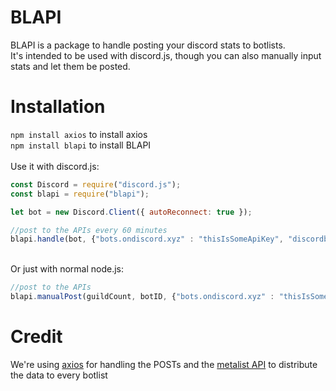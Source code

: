 # BLAPI
BLAPI is a package to handle posting your discord stats to botlists.<br>
It's intended to be used with discord.js, though you can also manually input stats and let them be posted.

# Installation
`npm install axios` to install axios <br>
`npm install blapi` to install BLAPI <br>
<br>
Use it with discord.js:

```js
const Discord = require("discord.js");
const blapi = require("blapi");

let bot = new Discord.Client({ autoReconnect: true });

//post to the APIs every 60 minutes
blapi.handle(bot, {"bots.ondiscord.xyz" : "thisIsSomeApiKey", "discordbots.org" : "thisIsSomeOtherApiKey"}, 60); //you can leave out the loop time, the default is 30
```
<br>
Or just with normal node.js:

```js
//post to the APIs 
blapi.manualPost(guildCount, botID, {"bots.ondiscord.xyz" : "thisIsSomeApiKey", "discordbots.org" : "thisIsSomeOtherApiKey"});
```
# Credit
We're using [axios](https://github.com/axios/axios) for handling the POSTs and the [metalist API](https://themetalist.org/api/docs) to distribute the data to every botlist

